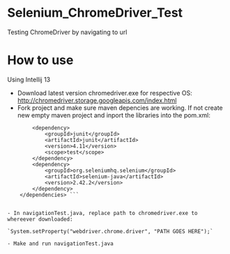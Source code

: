 Selenium_ChromeDriver_Test
==========================

Testing ChromeDriver by navigating to url

How to use
==========

Using Intellij 13

- Download latest version chromedriver.exe for respective OS: http://chromedriver.storage.googleapis.com/index.html
- Fork project and make sure maven depencies are working. If not create new empty maven project and inport the libraries into the pom.xml:

```<dependencies>
        <dependency>
            <groupId>junit</groupId>
            <artifactId>junit</artifactId>
            <version>4.11</version>
            <scope>test</scope>
        </dependency>
        <dependency>
            <groupId>org.seleniumhq.selenium</groupId>
            <artifactId>selenium-java</artifactId>
            <version>2.42.2</version>
        </dependency>
    </dependencies> ```
    
    
- In navigationTest.java, replace path to chromedriver.exe to whereever downloaded:

`System.setProperty("webdriver.chrome.driver", "PATH GOES HERE");`

- Make and run navigationTest.java

